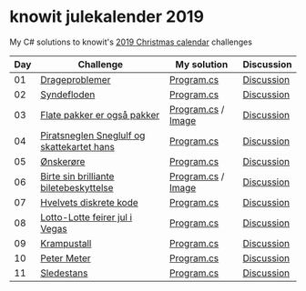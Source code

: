 # knowit julekalender 2019

My C# solutions to knowit's [2019 Christmas calendar](https://julekalender.knowit.no/) challenges

| Day | Challenge | My solution | Discussion |
| ------------- | ------------- | ------------- | ------------- |
| 01 | [Drageproblemer](https://julekalender.knowit.no/doors/ck3ln1prramud0109sqetdk7g) | [Program.cs](https://github.com/anderaus/knowit-julekalender-2019/blob/master/luke01/Program.cs) | [Discussion](https://gist.github.com/knowitkodekalender/1f3b32afaa41d5cc996623680de02131) |
| 02 | [Syndefloden](https://julekalender.knowit.no/doors/ck3n9yxzraz7h0109wu72kzoo) | [Program.cs](https://github.com/anderaus/knowit-julekalender-2019/blob/master/luke02/Program.cs) | [Discussion](https://gist.github.com/knowitkodekalender/a8677568f08a4ad723930f0cc047aa77) |
| 03 | [Flate pakker er også pakker](https://julekalender.knowit.no/doors/ck3naau5qaza901092kpj4a40) | [Program.cs](https://github.com/anderaus/knowit-julekalender-2019/blob/master/luke03/Program.cs) / [Image](https://github.com/anderaus/knowit-julekalender-2019/blob/master/luke03/img_1287_560.png) | [Discussion](https://gist.github.com/knowitkodekalender/c0f8b18baf2ccb15e93d40fde389fceb) |
| 04 | [Piratsneglen Sneglulf og skattekartet hans](https://julekalender.knowit.no/doors/ck3q4m03ubk5y0109bquxtumd) | [Program.cs](https://github.com/anderaus/knowit-julekalender-2019/blob/master/luke04/Program.cs) | [Discussion](https://gist.github.com/knowitkodekalender/d78b2a8153edcb60d27db4797608fa9d) |
| 05 | [Ønskerøre](https://julekalender.knowit.no/doors/ck3r9wecdbu640109c9lkl93c) | [Program.cs](https://github.com/anderaus/knowit-julekalender-2019/blob/master/luke05/Program.cs) | [Discussion](https://gist.github.com/knowitkodekalender/a520df62645f912159a175ccbb93463f) |
| 06 | [Birte sin brilliante biletebeskyttelse](https://julekalender.knowit.no/doors/ck3r9zcm6bu7d0109solzlvjy) | [Program.cs](https://github.com/anderaus/knowit-julekalender-2019/blob/master/luke06/Program.cs) / [Image](https://github.com/anderaus/knowit-julekalender-2019/blob/master/luke06/solution.png) | [Discussion](https://gist.github.com/knowitkodekalender/ce3527cd8570d35b156a46325f44742e) |
| 07 | [Hvelvets diskrete kode](https://julekalender.knowit.no/doors/ck3ukyvpocn0f0109cxuw21ht) | [Program.cs](https://github.com/anderaus/knowit-julekalender-2019/blob/master/luke07/Program.cs) | [Discussion](https://gist.github.com/knowitkodekalender/b7186c3cac3cf31d53ee28b65d447031) |
| 08 | [Lotto-Lotte feirer jul i Vegas](https://julekalender.knowit.no/doors/ck3vz7az2czyv0109y0s5nbud) | [Program.cs](https://github.com/anderaus/knowit-julekalender-2019/blob/master/luke08/Program.cs) | [Discussion](https://gist.github.com/knowitkodekalender/c25df4d03e7ef895955dda94dedace00) |
| 09 | [Krampustall](https://julekalender.knowit.no/doors/ck3vosq73cw370109qnk7nu17) | [Program.cs](https://github.com/anderaus/knowit-julekalender-2019/blob/master/luke09/Program.cs) | [Discussion](https://gist.github.com/knowitkodekalender/131dd01463764c1d74ef7b1b9f87f623) |
| 10 | [Peter Meter](https://julekalender.knowit.no/doors/ck3yevkngdqko0109dffrev8n) | [Program.cs](https://github.com/anderaus/knowit-julekalender-2019/blob/master/luke10/Program.cs) | [Discussion](https://gist.github.com/knowitkodekalender/040417a530fd1ec76329d78bbf1e0143) |
| 11 | [Sledestans](https://julekalender.knowit.no/doors/ck4006l3gefub0109eto9igva) | [Program.cs](https://github.com/anderaus/knowit-julekalender-2019/blob/master/luke11/Program.cs) | [Discussion](https://gist.github.com/knowitkodekalender/ba6dc0c72f1656677786ad96fb0ecd4c) |